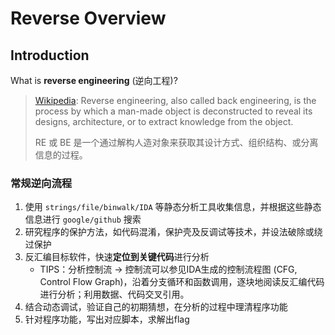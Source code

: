 # Reverse Overview

## Introduction

What is **reverse engineering** (逆向工程)?

> [Wikipedia](https://en.wikipedia.org/wiki/Reverse_engineering): Reverse engineering, also called back engineering, is the process by which a man-made object is deconstructed to reveal its designs, architecture, or to extract knowledge from the object.
>
> RE 或 BE 是一个通过解构人造对象来获取其设计方式、组织结构、或分离信息的过程。

### 常规逆向流程

1. 使用 `strings/file/binwalk/IDA` 等静态分析工具收集信息，并根据这些静态信息进行 `google/github` 搜索
2. 研究程序的保护方法，如代码混淆，保护壳及反调试等技术，并设法破除或绕过保护
3. 反汇编目标软件，快速**定位到关键代码**进行分析
   - TIPS：分析控制流 &rarr; 控制流可以参见IDA生成的控制流程图 (CFG, Control Flow Graph)，沿着分支循环和函数调用，逐块地阅读反汇编代码进行分析；利用数据、代码交叉引用。
4. 结合动态调试，验证自己的初期猜想，在分析的过程中理清程序功能
5. 针对程序功能，写出对应脚本，求解出flag